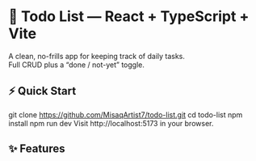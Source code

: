 # 📝 Todo List — React + TypeScript + Vite

A clean, no-frills app for keeping track of daily tasks.  
Full CRUD plus a “done / not-yet” toggle.

## ⚡ Quick Start

git clone https://github.com/MisaqArtist7/todo-list.git
cd todo-list
npm install
npm run dev
Visit http://localhost:5173 in your browser.

## ✨ Features
